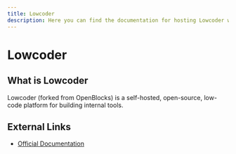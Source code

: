 ```yaml
---
title: Lowcoder
description: Here you can find the documentation for hosting Lowcoder with Coolify.
---
```


# Lowcoder

## What is Lowcoder

Lowcoder (forked from OpenBlocks) is a self-hosted, open-source, low-code platform for building internal tools.

## External Links

- [Official Documentation](https://docs.lowcoder.cloud/?utm_source=coolify.io)
